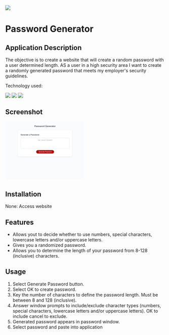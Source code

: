 
<img src="https://badgen.net/badge/license/MIT/blue">

<h1>Password Generator</h1>
<h2>Application Description</h2>
The objective is to create a website that will create a random password with a user determined length.
AS a user in a high security area I want to create a randomly generated password that meets my employer's security guidelines.

Technology used:

<img src="https://img.shields.io/badge/JavaScript-F7DF1E?style=for-the-badge&logo=javascript&logoColor=black"> 

 <img src="https://img.shields.io/badge/HTML-239120?style=for-the-badge&logo=html5&logoColor=white"> 
 
  <img src="https://img.shields.io/badge/CSS-239120?&style=for-the-badge&logo=css3&logoColor=white">

<h2>Screenshot</h2>
<img src="./assets/images/screenshot.png" width=250px>

<h2>Installation</h2>
None: Access website
<h2>Features</h2>
<ul>
<li>Allows yout to decide whether to use numbers, special characters, lowercase letters and/or uppercase letters.</li>
<li>Gives you a randomized password.</li> 
<li>Allows you to determine the length of your password from 8-128 (inclusive) characters.</li>
</ul>
<h2>Usage</h2>

<ol>
<li>Select Generate Password button.</li>
<li>Select OK to create password.</li>
<li>Key the number of characters to define the password length. Must be between 8 and 128 (inclusive).</li>
<li>Answer window prompts to include/exclude character types (numbers, special characters, lowercase letters and/or uppercase letters). OK to include cancel to exclude.</li>
<li>Generated password appears in password window.</li>
<li>Select password and paste into application</li>
</ol>